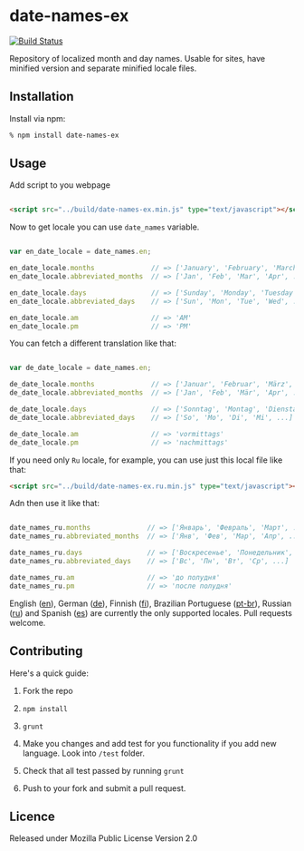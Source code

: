 # date-names-ex

[![Build Status](https://travis-ci.org/vasiliyaltunin/date-names-ex.svg?branch=master)](https://travis-ci.org/vasiliyaltunin/date-names-ex)

Repository of localized month and day names. Usable for sites, have minified version and separate minified locale files.


## Installation

Install via npm:

```bash
% npm install date-names-ex
```

## Usage

Add script to you webpage

```html

<script src="../build/date-names-ex.min.js" type="text/javascript"></script>
```

Now to get locale you can use `date_names` variable.

```js

var en_date_locale = date_names.en;

en_date_locale.months              // => ['January', 'February', 'March', ...]
en_date_locale.abbreviated_months  // => ['Jan', 'Feb', 'Mar', 'Apr', ...]

en_date_locale.days                // => ['Sunday', 'Monday', 'Tuesday', ...]
en_date_locale.abbreviated_days    // => ['Sun', 'Mon', 'Tue', 'Wed', ...]

en_date_locale.am                  // => 'AM'
en_date_locale.pm                  // => 'PM'
```

You can fetch a different translation like that:

```js

var de_date_locale = date_names.en;

de_date_locale.months              // => ['Januar', 'Februar', 'März', ...]
de_date_locale.abbreviated_months  // => ['Jan', 'Feb', 'Mär', 'Apr', ...]

de_date_locale.days                // => ['Sonntag', 'Montag', 'Dienstag', ...]
de_date_locale.abbreviated_days    // => ['So', 'Mo', 'Di', 'Mi', ...]

de_date_locale.am                  // => 'vormittags'
de_date_locale.pm                  // => 'nachmittags'
```

If you need only `Ru` locale, for example, you can use just this local file like that:

```html
<script src="../build/date-names-ex.ru.min.js" type="text/javascript"></script>
```

Adn then use it like that:

```js

date_names_ru.months              // => ['Январь', 'Февраль', 'Март', ...]
date_names_ru.abbreviated_months  // => ['Янв', 'Фев', 'Мар', 'Апр', ...]

date_names_ru.days                // => ['Воскресенье', 'Понедельник', 'Вторник', ...]
date_names_ru.abbreviated_days    // => ['Вс', 'Пн', 'Вт', 'Ср', ...]

date_names_ru.am                  // => 'до полудня'
date_names_ru.pm                  // => 'после полудня'
```

English ([en](src/en.js)), German ([de](src/de.js)), Finnish ([fi](src/fi.js)), Brazilian Portuguese ([pt-br](src/pt-br.js)), Russian ([ru](src/ru.js)) and Spanish ([es](src/es.js)) are currently the only supported locales. Pull requests welcome.


## Contributing

Here's a quick guide:

1. Fork the repo 

2. `npm install`

3. `grunt`

4. Make you changes and add test for you functionality if you add new language. Look into `/test` folder.

5. Check that all test passed by running `grunt`

6. Push to your fork and submit a pull request.


## Licence

Released under Mozilla Public License Version 2.0
